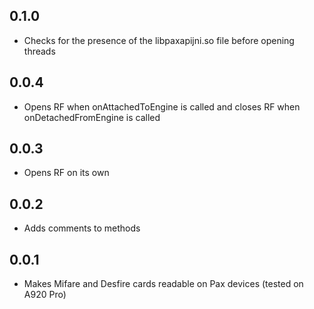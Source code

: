 ## 0.1.0

- Checks for the presence of the libpaxapijni.so file before opening threads

## 0.0.4

- Opens RF when onAttachedToEngine is called and closes RF when onDetachedFromEngine is called

## 0.0.3

- Opens RF on its own

## 0.0.2

- Adds comments to methods

## 0.0.1

* Makes Mifare and Desfire cards readable on Pax devices (tested on A920 Pro)
